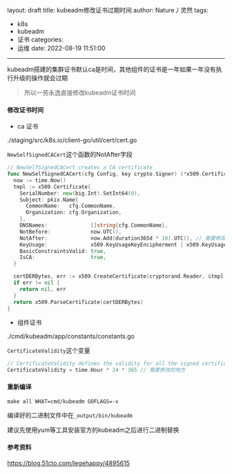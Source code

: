 layout: draft
title: kubeadm修改证书过期时间
author: Nature丿灵然
tags:
  - k8s
  - kubeadm
  - 证书
categories:
  - 运维
date: 2022-08-19 11:51:00
---
kubeadm搭建的集群证书默认ca是时间，其他组件的证书是一年如果一年没有执行升级的操作就会过期

<!--more-->

> 所以一劳永逸直接修改kubeadm证书时间

#### 修改证书时间

- ca 证书

./staging/src/k8s.io/client-go/util/cert/cert.go

`NewSelfSignedCACert`这个函数的NotAfter字段

```go
// NewSelfSignedCACert creates a CA certificate
func NewSelfSignedCACert(cfg Config, key crypto.Signer) (*x509.Certificate, error) {
  now := time.Now()
  tmpl := x509.Certificate{
    SerialNumber: new(big.Int).SetInt64(0),
    Subject: pkix.Name{
      CommonName:   cfg.CommonName,
      Organization: cfg.Organization,
    },
    DNSNames:              []string{cfg.CommonName},
    NotBefore:             now.UTC(),
    NotAfter:              now.Add(duration365d * 10).UTC(), // 需要修改的地方
    KeyUsage:              x509.KeyUsageKeyEncipherment | x509.KeyUsageDigitalSignature | x509.KeyUsageCertSign,
    BasicConstraintsValid: true,
    IsCA:                  true,
  }

  certDERBytes, err := x509.CreateCertificate(cryptorand.Reader, &tmpl, &tmpl, key.Public(), key)
  if err != nil {
    return nil, err
  }
  return x509.ParseCertificate(certDERBytes)
}
```

- 组件证书

./cmd/kubeadm/app/constants/constants.go

`CertificateValidity`这个变量

```go
// CertificateValidity defines the validity for all the signed certificates generated by kubeadm
CertificateValidity = time.Hour * 24 * 365 // 需要修改的地方
```

#### 重新编译

```shell
make all WHAT=cmd/kubeadm GOFLAGS=-v
```

编译好的二进制文件中在`_output/bin/kubeadm`

建议先使用yum等工具安装官方的kubeadm之后进行二进制替换

#### 参考资料

<https://blog.51cto.com/legehappy/4895615>
